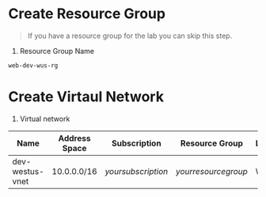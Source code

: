 # Create Resource Group
> If you have a resource group for the lab you can skip this step.
1. Resource Group Name
```
web-dev-wus-rg
```

# Create Virtaul Network
1. Virtual network

|Name|Address Space|Subscription|Resource Group|Location|Subnet Name|Subnet range|
|---|---|---|---|---|---|---|
|dev-westus-vnet|10.0.0.0/16|*yoursubscription*|*yourresourcegroup*|West US|webapp|10.0.1.0/24 

